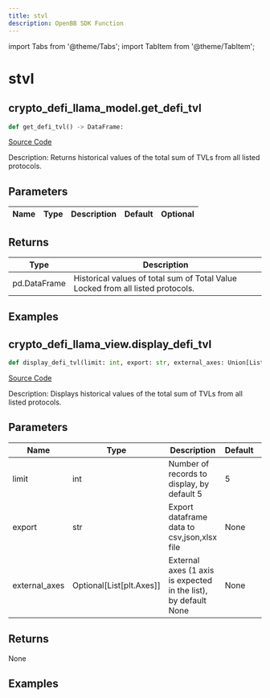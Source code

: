 ```yaml
---
title: stvl
description: OpenBB SDK Function
---
```


import Tabs from '@theme/Tabs';
import TabItem from '@theme/TabItem';

# stvl

<Tabs>
<TabItem value="model" label="Model" default>

## crypto_defi_llama_model.get_defi_tvl

```python title='openbb_terminal/cryptocurrency/defi/llama_model.py'
def get_defi_tvl() -> DataFrame:
```
[Source Code](https://github.com/OpenBB-finance/OpenBBTerminal/tree/main/openbb_terminal/cryptocurrency/defi/llama_model.py#L165)

Description: Returns historical values of the total sum of TVLs from all listed protocols.

## Parameters

| Name | Type | Description | Default | Optional |
| ---- | ---- | ----------- | ------- | -------- |

## Returns

| Type | Description |
| ---- | ----------- |
| pd.DataFrame | Historical values of total sum of Total Value Locked from all listed protocols. |

## Examples



</TabItem>
<TabItem value="view" label="View">

## crypto_defi_llama_view.display_defi_tvl

```python title='openbb_terminal/cryptocurrency/defi/llama_view.py'
def display_defi_tvl(limit: int, export: str, external_axes: Union[List[matplotlib.axes._axes.Axes], NoneType]) -> None:
```
[Source Code](https://github.com/OpenBB-finance/OpenBBTerminal/tree/main/openbb_terminal/cryptocurrency/defi/llama_view.py#L188)

Description: Displays historical values of the total sum of TVLs from all listed protocols.

## Parameters

| Name | Type | Description | Default | Optional |
| ---- | ---- | ----------- | ------- | -------- |
| limit | int | Number of records to display, by default 5 | 5 | False |
| export | str | Export dataframe data to csv,json,xlsx file | None | False |
| external_axes | Optional[List[plt.Axes]] | External axes (1 axis is expected in the list), by default None | None | True |

## Returns

None

## Examples



</TabItem>
</Tabs>